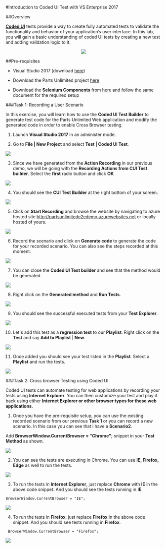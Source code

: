 #Introduction to Coded UI Test with VS Enterprise 2017

##Overview

**[Coded UI](https://msdn.microsoft.com/en-us/library/dd286726.aspx)** tests provide a way to create fully automated tests to validate the functionality and behavior of your application’s user interface. In this lab, you will gain a basic understanding of coded UI tests by creating a new test and adding validation logic to it.

<p align="center">
<img src="images/Logo.png">
</p>

##Pre-requisites

- Visual Studio 2017 (download [here](https://www.visualstudio.com/vs/visual-studio-2017-rc/))

- Download the Parts Unlimited project [here](https://github.com/Microsoft/PartsUnlimited/tree/aspnet45)

- Download the **Selenium Components** from [here](https://marketplace.visualstudio.com/items?itemName=AtinBansal.SeleniumcomponentsforCodedUICrossBrowserTesting) and follow the same document for the required setup


###Task 1: Recording a User Scenario

In this exercise, you will learn how to use the **Coded UI Test Builder** to generate test code for the Parts Unlimited Web application and modify the generated code in order to enable Cross Browser testing.

1. Launch **Visual Studio 2017** in an administer mode.

2. Go to **File | New Project** and select **Test | Coded UI Test**.

  <img src="images/image1.png">
 
3. Since we have generated from the **Action Recording** in our previous demo, we will be going with the **Recording Actions from CUI Test builder**. Select the **first** radio button and click **OK**

  <img src="images/image2.png">
 
4. You should see the **CUI Test Builder** at the right bottom of your screen.

  <img src="images/image3.png">
 
5. Click on **Start Recording** and browse the website by navigating to azure hosted site http://partsunlimitede2edemo.azurewebsites.net or locally hosted of yours.

  <img src="images/image4.png">

6. Record the scenario and click on **Generate code** to generate the code for your recorded scenario. You can also see the steps recorded at this moment.

 <img src="images/image5.png">

7. You can close the **Coded UI Test builder** and see that the method would be generated.

 <img src="images/image6.png">

8. Right click on the **Generated method** and **Run Tests**.

 <img src="images/image7.png">

9. You should see the successful executed tests from your **Test Explorer**.

 <img src="images/image8.png">

10. Let's add this test as a **regression test** to our **Playlist**. Right click on the **Test** and say **Add to Playlist** | **New**.

 <img src="images/image9.png">

11. Once added you should see your test listed in the **Playlist**. Select a **Playlist** and run the tests.

 <img src="images/image10.png">
 
###Task 2: Cross browser Testing using Coded UI

Coded UI tests can automate testing for web applications by recording your tests using **Internet Explorer**. You can then customize your test and play it back using either **Internet Explorer or other browser types for these web applications**.


1. Once you have the pre-requisite setup, you can use the existing recorded scenario from our previous **Task 1** or you can record    a new scenario. In this case you can see that i have a **Scenario2**.

 Add **BrowserWindow.CurrentBrowser = "Chrome";** snippet in your **Test Method** as shown. 

 <img src="images/image11.png">

2. You can see the tests are executing in Chrome. You can use **IE, Firefox, Edge** as well to run the tests. 
 
 <img src="images/image12.png">
 
3. To run the tests in **Internet Explorer**, just replace **Chrome** with **IE** in the above code snippet. And you should see the tests running in **IE**.
  ````
  BrowserWindow.CurrentBrowser = "IE";
  ````
 <img src="images/image13.png">
 
4. To run the tests in **Firefox**, just replace **Firefox** in the above code snippet. And you should see tests running in **Firefox**.
  ````
   BrowserWindow.CurrentBrowser = "Firefox";
  ````
 <img src="images/image14.png">

